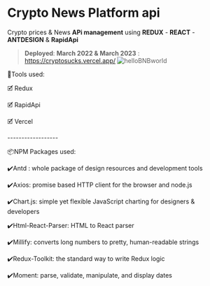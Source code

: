 # Crypto News Platform api
Crypto prices & News **APi management** using **REDUX** - **REACT** - **ANTDESIGN** & **RapidApi** 
> **Deployed**: **March 2022 & March 2023** : https://cryptosucks.vercel.app/
![helloBNBworld](https://user-images.githubusercontent.com/98230162/166435459-9fb5f7a5-8445-44ac-9925-ef68e0f4f329.jpg)
<p>🧰Tools used:</p>
<p>🗹 Redux</p>
<p>🗹 RapidApi</p>
<p>🗹 Vercel</p>
<p>------------------</p>
<p>📦NPM Packages used:</p>
<p>✔️Antd : whole package of design resources and development tools</p>
<p>✔️Axios: promise based HTTP client for the browser and node.js</p>
<p>✔️Chart.js: simple yet flexible JavaScript charting for designers & developers</p>
<p>✔️Html-React-Parser: HTML to React parser</p>
<p>✔️Millify: converts long numbers to pretty, human-readable strings</p>
<p>✔️Redux-Toolkit: the standard way to write Redux logic</p>
<p>✔️Moment: parse, validate, manipulate, and display dates</p>






